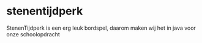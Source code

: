 # stenentijdperk
StenenTijdperk is een erg leuk bordspel, daarom maken wij het in java voor onze schoolopdracht
